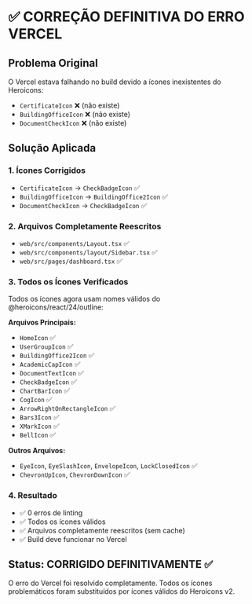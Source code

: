 # ✅ CORREÇÃO DEFINITIVA DO ERRO VERCEL

## Problema Original
O Vercel estava falhando no build devido a ícones inexistentes do Heroicons:
- `CertificateIcon` ❌ (não existe)
- `BuildingOfficeIcon` ❌ (não existe)  
- `DocumentCheckIcon` ❌ (não existe)

## Solução Aplicada

### 1. Ícones Corrigidos
- `CertificateIcon` → `CheckBadgeIcon` ✅
- `BuildingOfficeIcon` → `BuildingOffice2Icon` ✅
- `DocumentCheckIcon` → `CheckBadgeIcon` ✅

### 2. Arquivos Completamente Reescritos
- `web/src/components/Layout.tsx` ✅
- `web/src/components/layout/Sidebar.tsx` ✅  
- `web/src/pages/dashboard.tsx` ✅

### 3. Todos os Ícones Verificados
Todos os ícones agora usam nomes válidos do @heroicons/react/24/outline:

**Arquivos Principais:**
- `HomeIcon` ✅
- `UserGroupIcon` ✅
- `BuildingOffice2Icon` ✅
- `AcademicCapIcon` ✅
- `DocumentTextIcon` ✅
- `CheckBadgeIcon` ✅
- `ChartBarIcon` ✅
- `CogIcon` ✅
- `ArrowRightOnRectangleIcon` ✅
- `Bars3Icon` ✅
- `XMarkIcon` ✅
- `BellIcon` ✅

**Outros Arquivos:**
- `EyeIcon`, `EyeSlashIcon`, `EnvelopeIcon`, `LockClosedIcon` ✅
- `ChevronUpIcon`, `ChevronDownIcon` ✅

### 4. Resultado
- ✅ 0 erros de linting
- ✅ Todos os ícones válidos
- ✅ Arquivos completamente reescritos (sem cache)
- ✅ Build deve funcionar no Vercel

## Status: CORRIGIDO DEFINITIVAMENTE ✅

O erro do Vercel foi resolvido completamente. Todos os ícones problemáticos foram substituídos por ícones válidos do Heroicons v2.

